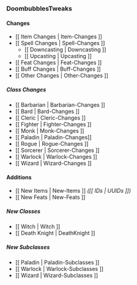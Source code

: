 ### DoombubblesTweaks

#### __Changes__

- [[ Item Changes | Item-Changes ]]
- [[ Spell Changes | Spell-Changes ]]
  - [[ Downcasting | Downcasting ]]
  - [[ Upcasting | Upcasting ]]
- [[ Feat Changes | Feat-Changes ]]
- [[ Buff Changes | Buff-Changes ]]
- [[ Other Changes | Other-Changes ]]

##### Class Changes

- [[ Barbarian | Barbarian-Changes ]]
- [[ Bard | Bard-Changes ]]
- [[ Cleric | Cleric-Changes ]]
- [[ Fighter | Fighter-Changes ]]
- [[ Monk | Monk-Changes ]]
- [[ Paladin | Paladin-Changes]]
- [[ Rogue | Rogue-Changes ]]
- [[ Sorcerer | Sorcerer-Changes ]]
- [[ Warlock | Warlock-Changes ]]
- [[ Wizard | Wizard-Changes ]]

#### Additions

- [[ New Items | New-Items ]] *([[ IDs | UUIDs ]])*
- [[ New Feats | New-Feats ]]

##### New Classes

- [[ Witch | Witch ]]
- [[ Death Knight | DeathKnight ]]

##### New Subclasses

- [[ Paladin | Paladin-Subclasses ]]
- [[ Warlock | Warlock-Subclasses ]]
- [[ Wizard | Wizard-Subclasses ]]

